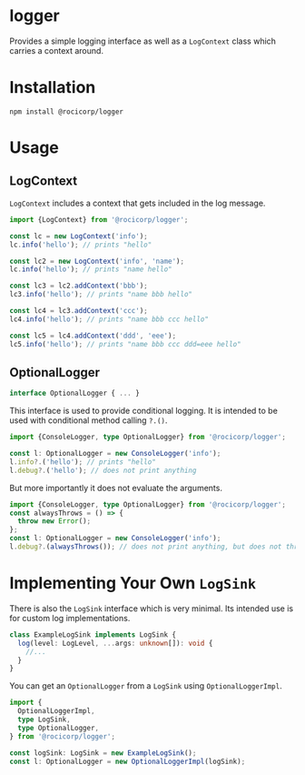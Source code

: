 # logger

Provides a simple logging interface as well as a `LogContext` class which
carries a context around.

# Installation

```
npm install @rocicorp/logger
```

# Usage

## LogContext

`LogContext` includes a context that gets included in the log message.

```js
import {LogContext} from '@rocicorp/logger';

const lc = new LogContext('info');
lc.info('hello'); // prints "hello"

const lc2 = new LogContext('info', 'name');
lc.info('hello'); // prints "name hello"

const lc3 = lc2.addContext('bbb');
lc3.info('hello'); // prints "name bbb hello"

const lc4 = lc3.addContext('ccc');
lc4.info('hello'); // prints "name bbb ccc hello"

const lc5 = lc4.addContext('ddd', 'eee');
lc5.info('hello'); // prints "name bbb ccc ddd=eee hello"
```

## OptionalLogger

```ts
interface OptionalLogger { ... }
```

This interface is used to provide conditional logging. It is intended to be used
with conditional method calling `?.()`.

```ts
import {ConsoleLogger, type OptionalLogger} from '@rocicorp/logger';

const l: OptionalLogger = new ConsoleLogger('info');
l.info?.('hello'); // prints "hello"
l.debug?.('hello'); // does not print anything
```

But more importantly it does not evaluate the arguments.

```ts
import {ConsoleLogger, type OptionalLogger} from '@rocicorp/logger';
const alwaysThrows = () => {
  throw new Error();
};
const l: OptionalLogger = new ConsoleLogger('info');
l.debug?.(alwaysThrows()); // does not print anything, but does not throw
```

# Implementing Your Own `LogSink`

There is also the `LogSink` interface which is very minimal. Its intended use is
for custom log implementations.

```ts
class ExampleLogSink implements LogSink {
  log(level: LogLevel, ...args: unknown[]): void {
    //...
  }
}
```

You can get an `OptionalLogger` from a `LogSink` using `OptionalLoggerImpl`.

```ts
import {
  OptionalLoggerImpl,
  type LogSink,
  type OptionalLogger,
} from '@rocicorp/logger';

const logSink: LogSink = new ExampleLogSink();
const l: OptionalLogger = new OptionalLoggerImpl(logSink);
```
